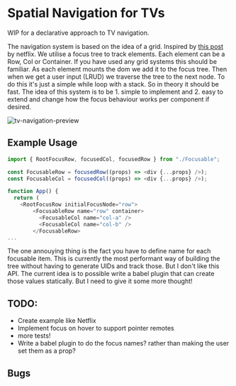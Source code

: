 # Spatial Navigation for TVs

WIP for a declarative approach to TV navigation.

The navigation system is based on the idea of a grid. Inspired by [this post](https://netflixtechblog.com/pass-the-remote-user-input-on-tv-devices-923f6920c9a8) by netflix. We utilise a focus tree to track elements. Each element can be a Row, Col or Container. If you have used any grid systems this should be familiar. As each element mounts the dom we add it to the focus tree. Then when we get a user input (LRUD) we traverse the tree to the next node. To do this it's just a simple while loop with a stack. So in theory it should be fast. The idea of this system is to be 1. simple to implement and 2. easy to extend and change how the focus behaviour works per component if desired.

![tv-navigation-preview](https://i.imgur.com/zTyjPt7.gif)

## Example Usage

```js
import { RootFocusRow, focusedCol, focusedRow } from "./Focusable";

const FocusableRow = focusedRow((props) => <div {...props} />);
const FocusableCol = focusedCol((props) => <div {...props} />);

function App() {
  return (
    <RootFocusRow initialFocusNode="row">
        <FocusableRow name="row" container>
          <FocusableCol name="col-a" />
          <FocusableCol name="col-b" />
        </FocusableRow>
...
```
The one annouying thing is the fact you have to define name for each focusable item. This is currently the most performant way of building the tree without having to generate UIDs and track those. But I don't like this API. The current idea is to possible write a babel plugin that can create those values statically. But I need to give it some more thought!

## TODO:

- Create example like Netflix
- Implement focus on hover to support pointer remotes
- more tests!
- Write a babel plugin to do the focus names? rather than making the user set them as a prop?

## Bugs

